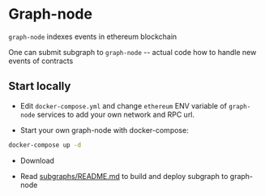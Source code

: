# Graph-node

`graph-node` indexes events in ethereum blockchain

One can submit subgraph to `graph-node` -- actual code how to handle new events of contracts

## Start locally

+ Edit `docker-compose.yml` and change `ethereum` ENV variable of `graph-node` services to add your own network and RPC url.

+ Start your own graph-node with docker-compose:

```bash
docker-compose up -d
```

+ Download 

+ Read [subgraphs/README.md](./subgraphs/README.md) to build and deploy subgraph to graph-node
